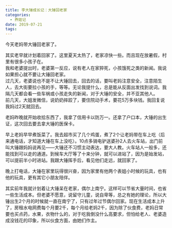 ```yaml
---
title: 李大锤成长记：大锤回老家
categories:
  - 养娃记
date: 2019-07-21
tags:
---
```


今天老妈带大锤回老家了。

<!-- more -->

其实老早就计划着回家了。这里夏天太热了，老家凉快一些。而且现在放暑假，村里有很多小孩子在。  
我和老婆提出时，老婆第一反应，说有老人在家猝死，小孩饿死之类的新闻。我说如果担心就不要让大锤回老家。  
过几天，老婆说也不是不让大锤回去，回去的话，要叫老妈注意安全，注意陌生人，去大街要拉小孩的手，等等。无论我提什么，总是能从反面出发找到说词。我隔几天都会看一些车祸或小孩走失的新闻，对于大锤的安全，并不亚其他人。  
前几天，大姐发微信，说奶奶摔跤了，要住院动手术，要花5万多块钱。我回复说我妈过2天就回去。    

老妈昨晚就开始收拾东西了，我拿了信用卡以防万一。还拿了户口本，大锤的出生证，这次回去要去拿大锤的医保卡。  

早上老妈早早煮饭菜了。我去超市买了几个鸡蛋，煮了2个让老妈带在车上吃（后来通电话，才知道大锤在车上没吃）。10点多骑电驴送婆孙2人去火车站，出门前叫大锤跟妈妈说再见——大锤还不习惯主动表达，要大人教。火车站人一般多，还能找到可以走的通道。到候车大厅等了十来分钟，就可以进站了，因为是始发站，可以提前半小时进站。我跟大锤挥手后，看见他们走远，就回家了。  

晚上打电话，大锤在家里玩得很兴奋，因为家里有他两个表姐小时候的玩具，也有他的玩具，更有其它小朋友陪伴。  

其实前年我就计划着让大锤呆在老家，偶尔上南宁。这样可以节省大量时间，也省一些生活成本。但老婆不愿意，说留守儿童，说自卑等，总之有她的理论，所以大锤出生2个月的时候就一直在南宁了，只有过年过节偶尔回家。现在生活成本上升了，房租水电网费每个月要2千，每个月给老妈2千，因为除了伙食费，老妈日常要也买点药，水果，衣物什么的，对于吃我倒没什么高要求，但怕给老人、老婆造成没钱花的印象，所以伙食方面，由她们作主。
